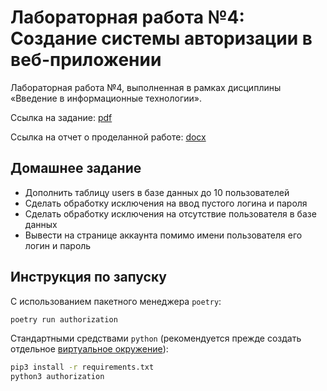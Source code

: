 # Лабораторная работа №4: Создание системы авторизации в веб-приложении

Лабораторная работа №4, выполненная в рамках дисциплины «Введение в информационные технологии».

Ссылка на задание: [pdf](appendix/task.pdf)

Ссылка на отчет о проделанной работе: [docx](appendix/report.docx)

## Домашнее задание

* Дополнить таблицу users в базе данных до 10 пользователей
* Сделать обработку исключения на ввод пустого логина и пароля
* Сделать обработку исключения на отсутствие пользователя в базе данных
* Вывести на странице аккаунта помимо имени пользователя его логин и пароль

## Инструкция по запуску

С использованием пакетного менеджера `poetry`:

```bash
poetry run authorization
```

Стандартными средствами `python` (рекомендуется прежде создать отдельное [виртуальное окружение](https://docs.python.org/3/library/venv.html)):

```bash
pip3 install -r requirements.txt
python3 authorization
```
